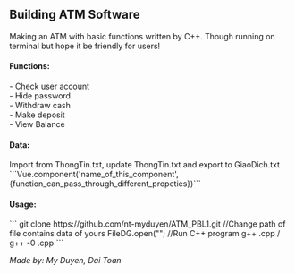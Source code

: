 <h2>Building ATM Software</h2>

Making an ATM with basic functions written by C++.
Though running on terminal but hope it be friendly for users!

<h4>Functions: </h4>
- Check user account <br>
- Hide password <br>
- Withdraw cash <br>
- Make deposit <br>
- View Balance <br>

<h4>Data: </h4>
Import from ThongTin.txt, update ThongTin.txt and export to GiaoDich.txt
```Vue.component('name_of_this_component', {function_can_pass_through_different_propeties})```
<h4>Usage: </h4>
```
git clone https://github.com/nt-myduyen/ATM_PBL1.git
//Change path of file contains data of yours
FileDG.open("<path>";
//Run C++ program
g++ <filename>.cpp  /  g++ -0 <filename>.cpp
```

<i>Made by: My Duyen, Dai Toan </i>
